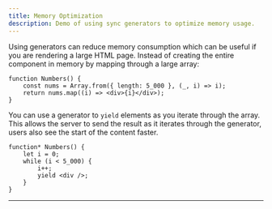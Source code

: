 ```yaml
---
title: Memory Optimization
description: Demo of using sync generators to optimize memory usage.
---
```


Using generators can reduce memory consumption which can be useful if you are rendering a large HTML page. Instead of creating the entire component in memory by mapping through a large array:

```tsx
function Numbers() {
	const nums = Array.from({ length: 5_000 }, (_, i) => i);
	return nums.map((i) => <div>{i}</div>);
}
```

You can use a generator to `yield` elements as you iterate through the array. This allows the server to send the result as it iterates through the generator, users also see the start of the content faster.

```tsx
function* Numbers() {
	let i = 0;
	while (i < 5_000) {
		i++;
		yield <div />;
	}
}
```

---
